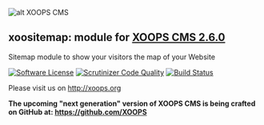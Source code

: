 ![alt XOOPS CMS](http://xoops.org/images/logoXoops4GithubRepository.png)
## xoositemap: module for [XOOPS CMS 2.6.0](https://github.com/XOOPS/XoopsCore)

Sitemap module to show your visitors the map of your Website

[![Software License](https://img.shields.io/badge/license-GPL-brightgreen.svg?style=flat)](LICENSE) 
[![Scrutinizer Code Quality](https://scrutinizer-ci.com/g/mambax7/xoositemap/badges/quality-score.png?b=master)](https://scrutinizer-ci.com/g/mambax7/xoositemap/?branch=master)
[![Build Status](https://scrutinizer-ci.com/g/mambax7/xoositemap/badges/build.png?b=master)](https://scrutinizer-ci.com/g/mambax7/xoositemap/build-status/master)

Please visit us on http://xoops.org

**The upcoming "next generation" version of XOOPS CMS is being crafted on GitHub at: https://github.com/XOOPS**